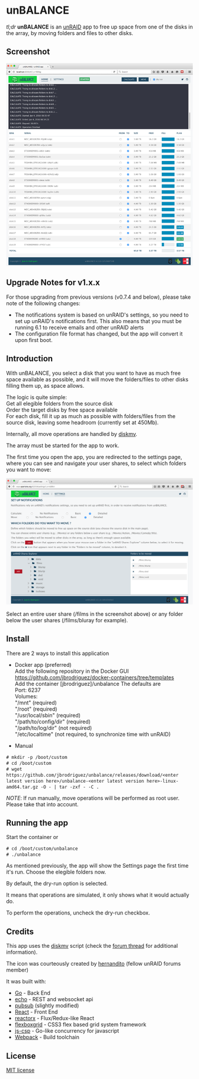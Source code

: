 unBALANCE
=========

*tl;dr* **unBALANCE** is an [unRAID](http://lime-technology.com) app to free up space from one of the disks in the array, by moving folders and files to other disks.

## Screenshot
![Screenshot](110-home.png)

## Upgrade Notes for v1.x.x
For those upgrading from previous versions (v0.7.4 and below), please take note of the following changes:

- The notifications system is based on unRAID's settings, so you need to set up unRAID's notifications first. This also means that you must be running 6.1 to receive emails and other unRAID alerts
- The configuration file format has changed, but the app will convert it upon first boot.

## Introduction
With unBALANCE, you select a disk that you want to have as much free space available as possible, and it will move  the folders/files to other disks filling them up, as space allows.

The logic is quite simple:<br>
Get all elegible folders from the source disk<br>
Order the target disks by free space available<br>
For each disk, fill it up as much as possible with folders/files from the source disk, leaving some headroom (currently set at 450Mb).<br>

Internally, all move operations are handled by [diskmv](https://github.com/trinapicot/unraid-diskmv).

The array must be started for the app to work.

The first time you open the app, you are redirected to the settings page, where you can see and navigate your user shares, to select which folders you want to move:

![Settings](110-settings.png)

Select an entire user share (/films in the screenshot above) or any folder below the user shares (/films/bluray for example).

## Install
There are 2 ways to install this application

- Docker app (preferred)<br>
Add the following repository in the Docker GUI<br>
https://github.com/jbrodriguez/docker-containers/tree/templates<br>
Add the container [jbrodriguez]/unbalance
The defaults are <br>
Port: 6237<br>
Volumes: <br>
"/mnt" (required)<br>
"/root" (required)<br>
"/usr/local/sbin" (required)<br>
"/path/to/config/dir" (required)<br>
"/path/to/log/dir" (not required)<br>
"/etc/localtime" (not required, to synchronize time with unRAID)<br>

- Manual
```Shell
# mkdir -p /boot/custom
# cd /boot/custom
# wget https://github.com/jbrodriguez/unbalance/releases/download/<enter latest version here>/unbalance-<enter latest version here>-linux-amd64.tar.gz -O - | tar -zxf - -C .
```
*NOTE*: If run manually, move operations will be performed as root user. Please take that into account.

## Running the app
Start the container or 

```Shell
# cd /boot/custom/unbalance
# ./unbalance
```
As mentioned previously, the app will show the Settings page the first time it's run. Choose the elegible folders now.

By default, the dry-run option is selected.

It means that operations are simulated, it only shows what it would actually do.

To perform the operations, uncheck the dry-run checkbox.

## Credits
This app uses the [diskmv](https://github.com/trinapicot/unraid-diskmv) script (check the [forum thread](http://lime-technology.com/forum/index.php?topic=36201.0) for additional information).

The icon was courteously created by [hernandito](http://lime-technology.com/forum/index.php?topic=39707.msg372508#msg372508) (fellow unRAID forums member)

It was built with:

- [Go](https://golang.org/) - Back End
- [echo](https://github.com/labstack/echo) - REST and websocket api
- [pubsub](https://github.com/tuxychandru/pubsub/) (slightly modified)
- [React](https://facebook.github.io/react/) - Front End
- [reactorx](https://github.com/jbrodriguez/reactorx) - Flux/Redux-like React 
- [flexboxgrid](http://flexboxgrid.com/) - CSS3 flex based grid system
framework
- [js-csp](https://github.com/ubolonton/js-csp) - Go-like concurrency for javascript
- [Webpack](https://webpack.github.io/) - Build toolchain

## License
[MIT license](http://jbrodriguez.mit-license.org)
